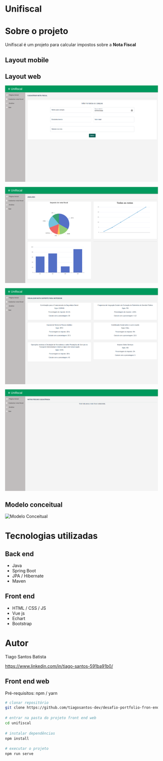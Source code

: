 
# Unifiscal

# Sobre o projeto


Unifiscal é um projeto para calcular impostos sobre a **Nota Fiscal**


## Layout mobile
<!-- ![Mobile 1](https://github.com/acenelio/assets/raw/main/sds1/mobile1.png) ![Mobile 2](https://github.com/acenelio/assets/raw/main/sds1/mobile2.png) -->

## Layout web
![Web 1](https://raw.githubusercontent.com/tiagosantos-dev/desafio-portfolio-fron-end/main/src/assets/screen/criar.png)

![Web 2](https://github.com/tiagosantos-dev/desafio-portfolio-fron-end/blob/main/src/assets/screen/graficos.png) 

![Web 3](https://github.com/tiagosantos-dev/desafio-portfolio-fron-end/blob/main/src/assets/screen/impostos.png) 

![Web 3](https://github.com/tiagosantos-dev/desafio-portfolio-fron-end/blob/main/src/assets/screen/visualizar.png?) 

  

## Modelo conceitual
![Modelo Conceitual](https://lucid.app/lucidchart/invitations/accept/inv_e47953fb-c8e9-4058-beb7-257d0b1cfb63?viewport_loc=183%2C-51%2C2172%2C1160%2CHWEp-vi-RSFO)

# Tecnologias utilizadas
## Back end
- Java
- Spring Boot
- JPA / Hibernate
- Maven
## Front end
- HTML / CSS / JS 
- Vue js
- Echart
- Bootstrap



# Autor

Tiago Santos Batista

https://www.linkedin.com/in/tiago-santos-591ba91b0/

## Front end web
Pré-requisitos: npm / yarn

```bash
# clonar repositório
git clone https://github.com/tiagosantos-dev/desafio-portfolio-fron-end.git

# entrar na pasta do projeto front end web
cd unifiscal

# instalar dependências
npm install

# executar o projeto
npm run serve

